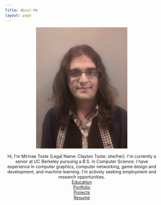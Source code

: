 ```yaml
---
Title: About Me
layout: page
---
```


<p align=middle>
<img src="me.png" width=300>
</p>
<p align=middle>
  Hi, I'm Mirinae Toste (Legal Name: Clayton Toste; she/her). I'm currently a senior at UC Berkeley pursuing a B.S. in Computer Science. I have experience in computer graphics, computer networking, game design and development, and machine learning. I'm actively seeking employment and research opportunities.
  <br>
<a align=middle href="/education">Education</a>
  <br>
<a align=middle href="/portfolio">Portfolio</a>
  <br>
<a align=middle href="/projects">Projects</a>
  <br>
<a align=middle href="/resume">Resume</a>
</p>




